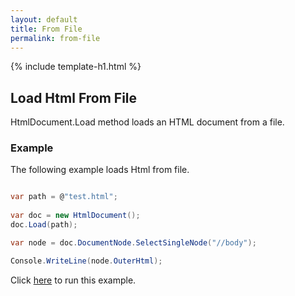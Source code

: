 ```yaml
---
layout: default
title: From File
permalink: from-file
---
```


{% include template-h1.html %}

## Load Html From File

HtmlDocument.Load method loads an HTML document from a file.

### Example

The following example loads Html from file.

```csharp

var path = @"test.html";
		
var doc = new HtmlDocument();
doc.Load(path);

var node = doc.DocumentNode.SelectSingleNode("//body");

Console.WriteLine(node.OuterHtml);	

```

Click [here](https://dotnetfiddle.net/EsvZyg) to run this example.
